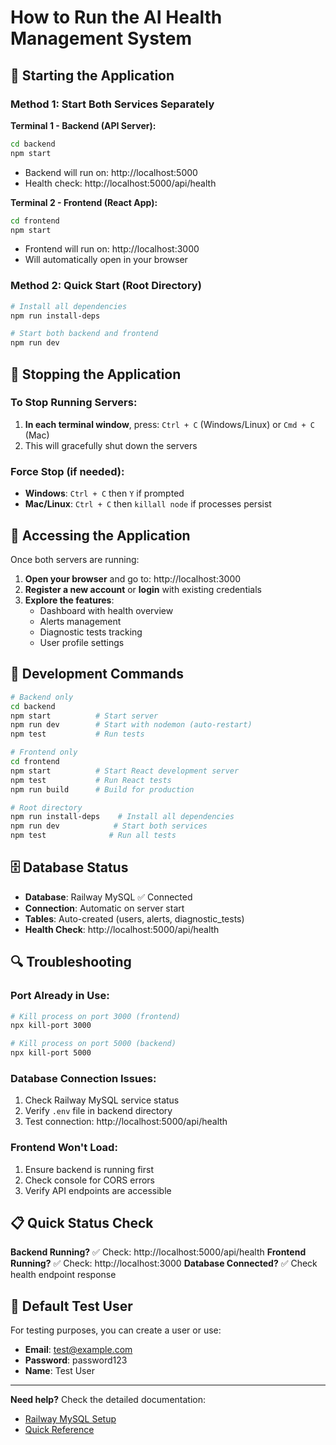 # How to Run the AI Health Management System

## 🚀 Starting the Application

### Method 1: Start Both Services Separately

**Terminal 1 - Backend (API Server):**

```bash
cd backend
npm start
```

- Backend will run on: http://localhost:5000
- Health check: http://localhost:5000/api/health

**Terminal 2 - Frontend (React App):**

```bash
cd frontend
npm start
```

- Frontend will run on: http://localhost:3000
- Will automatically open in your browser

### Method 2: Quick Start (Root Directory)

```bash
# Install all dependencies
npm run install-deps

# Start both backend and frontend
npm run dev
```

## 🛑 Stopping the Application

### To Stop Running Servers:

1. **In each terminal window**, press: `Ctrl + C` (Windows/Linux) or `Cmd + C` (Mac)
2. This will gracefully shut down the servers

### Force Stop (if needed):

- **Windows**: `Ctrl + C` then `Y` if prompted
- **Mac/Linux**: `Ctrl + C` then `killall node` if processes persist

## 📱 Accessing the Application

Once both servers are running:

1. **Open your browser** and go to: http://localhost:3000
2. **Register a new account** or **login** with existing credentials
3. **Explore the features**:
   - Dashboard with health overview
   - Alerts management
   - Diagnostic tests tracking
   - User profile settings

## 🔧 Development Commands

```bash
# Backend only
cd backend
npm start          # Start server
npm run dev        # Start with nodemon (auto-restart)
npm test           # Run tests

# Frontend only
cd frontend
npm start          # Start React development server
npm test           # Run React tests
npm run build      # Build for production

# Root directory
npm run install-deps    # Install all dependencies
npm run dev            # Start both services
npm test              # Run all tests
```

## 🗄️ Database Status

- **Database**: Railway MySQL ✅ Connected
- **Connection**: Automatic on server start
- **Tables**: Auto-created (users, alerts, diagnostic_tests)
- **Health Check**: http://localhost:5000/api/health

## 🔍 Troubleshooting

### Port Already in Use:

```bash
# Kill process on port 3000 (frontend)
npx kill-port 3000

# Kill process on port 5000 (backend)
npx kill-port 5000
```

### Database Connection Issues:

1. Check Railway MySQL service status
2. Verify `.env` file in backend directory
3. Test connection: http://localhost:5000/api/health

### Frontend Won't Load:

1. Ensure backend is running first
2. Check console for CORS errors
3. Verify API endpoints are accessible

## 📋 Quick Status Check

**Backend Running?** ✅ Check: http://localhost:5000/api/health
**Frontend Running?** ✅ Check: http://localhost:3000
**Database Connected?** ✅ Check health endpoint response

## 🎯 Default Test User

For testing purposes, you can create a user or use:

- **Email**: test@example.com
- **Password**: password123
- **Name**: Test User

---

**Need help?** Check the detailed documentation:

- [Railway MySQL Setup](./RAILWAY_MYSQL_SETUP.md)
- [Quick Reference](./RAILWAY_QUICK_REFERENCE.md)
